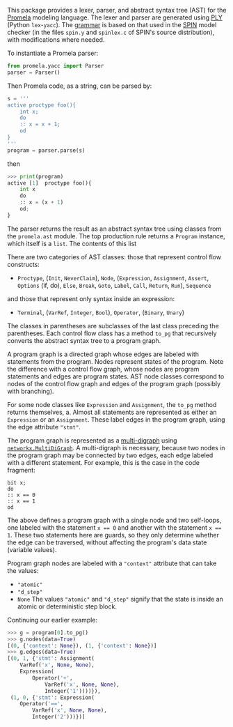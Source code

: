 This package provides a lexer, parser, and abstract syntax tree (AST) for the
[Promela](https://en.wikipedia.org/wiki/Promela) modeling language.
The lexer and parser are generated using [PLY](
    https://pypi.org/project/ply/3.4/)
(Python `lex`-`yacc`).
The [grammar](https://spinroot.com/spin/Man/grammar.html) is based on that used
in the [SPIN](https://spinroot.com/spin/whatispin.html) model checker (in the
files `spin.y` and `spinlex.c` of SPIN's source distribution), with
modifications where needed.

To instantiate a Promela parser:

```python
from promela.yacc import Parser
parser = Parser()
```

Then Promela code, as a string, can be parsed by:

```python
s = '''
active proctype foo(){
	int x;
	do
	:: x = x + 1;
	od
}
'''
program = parser.parse(s)
```

then

```python
>>> print(program)
active [1]  proctype foo(){
	int x
	do
	:: x = (x + 1)
	od;
}
```

The parser returns the result as an abstract syntax tree using classes from
the `promela.ast` module.
The top production rule returns a `Program` instance, which itself is a `list`.
The contents of this list

There are two categories of AST classes: those that represent control
flow constructs:

- `Proctype`, (`Init`, `NeverClaim`), `Node`, (`Expression`, `Assignment`,
  `Assert`, `Options` (if, do), `Else`, `Break`, `Goto`, `Label`, `Call`,
  `Return`, `Run`), `Sequence`

and those that represent only syntax inside an expression:

- `Terminal`, (`VarRef`, `Integer`, `Bool`), `Operator`, (`Binary`, `Unary`)

The classes in parentheses are subclasses of the last class preceding the
parentheses. Each control flow class has a method `to_pg` that recursively
converts the abstract syntax tree to a program graph.

A program graph is a directed graph whose edges are labeled with statements
from the program. Nodes represent states of the program.
Note the difference with a control flow graph, whose nodes are program
statements and edges are program states. AST node classes correspond to nodes
of the control flow graph and edges of the program graph (possibly with
branching).

For some node classes like `Expression` and `Assignment`, the `to_pg` method
returns themselves, a. Almost all statements are represented as either an
`Expression` or an `Assignment`. These label edges in the program graph,
using the edge attribute `"stmt"`.

The program graph is represented as a [multi-digraph](
    https://en.wikipedia.org/wiki/Multigraph)
using [`networkx.MultiDiGraph`](
    https://networkx.org/documentation/latest/reference/classes/multidigraph.html).
A multi-digraph is necessary, because two nodes in the program graph may be
connected by two edges, each edge labeled with a different statement.
For example, this is the case in the code fragment:

```promela
bit x;
do
:: x == 0
:: x == 1
od
```

The above defines a program graph with a single node and two self-loops, one
labeled with the statement `x == 0` and another with the statement `x == 1`.
These two statements here are guards, so they only determine whether the edge
can be traversed, without affecting the program's data state (variable values).

Program graph nodes are labeled with a `"context"` attribute that can take
the values:
- `"atomic"`
- `"d_step"`
- `None`
The values `"atomic"` and `"d_step"` signify that the state is inside an
atomic or deterministic step block.

Continuing our earlier example:

```python
>>> g = program[0].to_pg()
>>> g.nodes(data=True)
[(0, {'context': None}), (1, {'context': None})]
>>> g.edges(data=True)
[(0, 1, {'stmt': Assignment(
    VarRef('x', None, None),
    Expression(
        Operator('+',
            VarRef('x', None, None),
            Integer('1'))))}),
 (1, 0, {'stmt': Expression(
    Operator('==',
        VarRef('x', None, None),
        Integer('2')))})]
```
